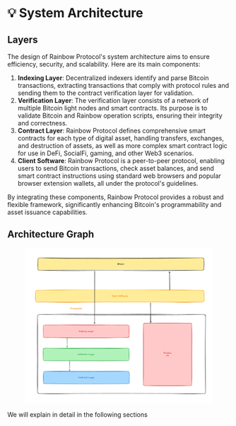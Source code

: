 # 💡 System Architecture

## Layers

The design of Rainbow Protocol's system architecture aims to ensure efficiency, security, and scalability. Here are its main components:

1. **Indexing Layer**: Decentralized indexers identify and parse Bitcoin transactions, extracting transactions that comply with protocol rules and sending them to the contract verification layer for validation.
2. **Verification Layer**: The verification layer consists of a network of multiple Bitcoin light nodes and smart contracts. Its purpose is to validate Bitcoin and Rainbow operation scripts, ensuring their integrity and correctness.
3. **Contract Layer**: Rainbow Protocol defines comprehensive smart contracts for each type of digital asset, handling transfers, exchanges, and destruction of assets, as well as more complex smart contract logic for use in DeFi, SocialFi, gaming, and other Web3 scenarios.
4. **Client Software**: Rainbow Protocol is a peer-to-peer protocol, enabling users to send Bitcoin transactions, check asset balances, and send smart contract instructions using standard web browsers and popular browser extension wallets, all under the protocol's guidelines.

By integrating these components, Rainbow Protocol provides a robust and flexible framework, significantly enhancing Bitcoin's programmability and asset issuance capabilities.



## Architecture Graph

<figure><img src="../.gitbook/assets/image.png" alt=""><figcaption></figcaption></figure>

We will explain in detail in the following sections
